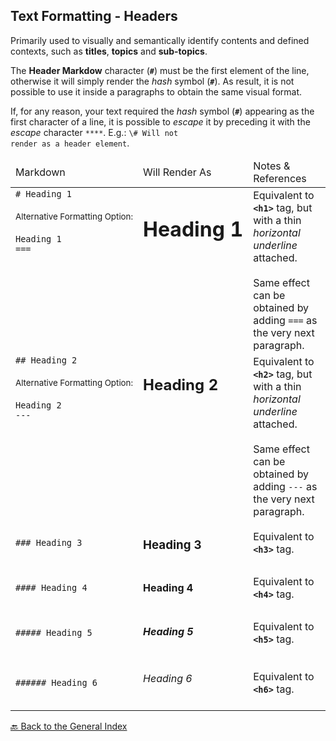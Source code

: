 ## Text Formatting - Headers

Primarily used to visually and semantically identify contents and defined contexts, such as **titles**, **topics** and **sub-topics**.

The **Header Markdow** character (<code>**#**</code>) must be the first element of the line, otherwise it will simply render the _hash_ symbol (<code>**#**</code>). As result, it is not possible to use it inside a paragraphs to obtain the same visual format.

If, for any reason, your text required the _hash_ symbol (<code>**#**</code>) appearing as the first character of a line, it is possible to _escape_ it by preceding it with the _escape_ character <code>**\**</code>. E.g.: <code>\\# Will not render as a header element</code>.


<table width="100%" valign="top" style='border: none;'>
<thead>
<tr>
  <td width="20%" nowrap>Markdown</td>
  <td width="20%" nowrap>Will Render As</td>
  <td width="0%">Notes & References</td>
</tr>
</thead>
<tbody>
<tr>
  <td width="20%" valign="top" nowrap>
      <code># Heading 1</code> <br /><br />
      <sub>Alternative Formatting Option:</sub> <br /><br />
      <code>Heading 1</code> <br />
      <code>===</code>
  </td>
  <td width="20%" valign="top" nowrap><h1>Heading 1</h1></td>
  <td width="0%" valign="top">
      Equivalent to <code><b>&lt;h1&gt;</b></code> tag, but with a thin <i>horizontal underline</i> attached.<br /><br />
      Same effect can be obtained by adding <code>===</code> as the very next paragraph.
  </td>
</tr>
<tr>
  <td width="20%" valign="top" nowrap>
      <code>## Heading 2</code> <br /><br />
      <sub>Alternative Formatting Option:</sub> <br /><br />
      <code>Heading 2</code> <br />
      <code>---</code>
  </td>
  <td width="20%" valign="top" nowrap><h2>Heading 2</h2></td>
  <td width="0%" valign="top">
      Equivalent to <code><b>&lt;h2&gt;</b></code> tag, but with a thin <i>horizontal underline</i> attached.<br /><br />
      Same effect can be obtained by adding <code>---</code> as the very next paragraph.
  </td>
</tr>
<tr>
  <td width="20%" nowrap><code>### Heading 3</code></td>
  <td width="20%" nowrap><h3>Heading 3</h3></td>
  <td width="0%">Equivalent to <code><b>&lt;h3&gt;</b></code> tag.</td>
</tr>
<tr>
  <td width="20%" nowrap><code>#### Heading 4</code></td>
  <td width="20%" nowrap><h4>Heading 4</h4></td>
  <td width="0%">Equivalent to <code><b>&lt;h4&gt;</b></code> tag.</td>
</tr>
<tr>
  <td width="20%" nowrap><code>##### Heading 5</code></td>
  <td width="20%" nowrap><h5>Heading 5</h5></td>
  <td width="0%">Equivalent to <code><b>&lt;h5&gt;</b></code> tag.</td>
</tr>
<tr>
  <td width="20%" nowrap><code>###### Heading 6</code></td>
  <td width="20%" nowrap><h6>Heading 6</h6></td>
  <td width="0%">Equivalent to <code><b>&lt;h6&gt;</b></code> tag.</td>
</tr>
</tbody>
</table>

[🔙 Back to the General Index](README.md#general-index)
